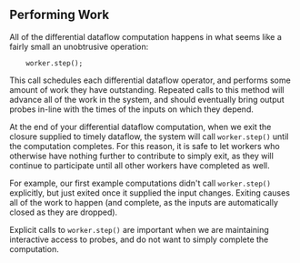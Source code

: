 ## Performing Work

All of the differential dataflow computation happens in what seems like a fairly small an unobtrusive operation:

```rust,ignore
    worker.step();
```

This call schedules each differential dataflow operator, and performs some amount of work they have outstanding. Repeated calls to this method will advance all of the work in the system, and should eventually bring output probes in-line with the times of the inputs on which they depend.

At the end of your differential dataflow computation, when we exit the closure supplied to timely dataflow, the system will call `worker.step()` until the computation completes. For this reason, it is safe to let workers who otherwise have nothing further to contribute to simply exit, as they will continue to participate until all other workers have completed as well.

For example, our first example computations didn't call `worker.step()` explicitly, but just exited once it supplied the input changes. Exiting causes all of the work to happen (and complete, as the inputs are automatically closed as they are dropped).

Explicit calls to `worker.step()` are important when we are maintaining interactive access to probes, and do not want to simply complete the computation.

